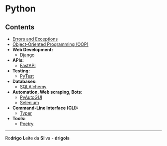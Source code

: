 # Python

## Contents

 - [Errors and Exceptions](modules/errors-and-exceptions)
 - [Object-Oriented Programming (OOP)](modules/oop)
 - **Web Development:**
   - [Django](modules/django)
 - **APIs:**
   - [FastAPI](modules/fastapi)
 - **Testing:**
   - [PyTest](modules/pytest)
 - **Databases:**
   - [SQLAlchemy](modules/sqlalchemy)
 - **Automation, Web scraping, Bots:**
   - [PyAutoGUI](modules/pyautogui)
   - [Selenium](modules/selenium)
 - **Command-Line Interface (CLI):**
   - [Typer](modules/typer)
 - **Tools:**
   - [Poetry](modules/poetry)

---

Ro**drigo** **L**eite da **S**ilva - **drigols**
